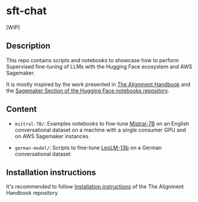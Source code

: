 # sft-chat
[WIP]

## Description
This repo contains scripts and notebooks to showcase how to perform Supervised fine-tuning of LLMs with the Hugging Face ecosystem and AWS Sagemaker.

It is mostly inspired by the work presented in [The Alignment Handbook](https://github.com/huggingface/alignment-handbook) and the [Sagemaker Section of the Hugging Face notebooks repository](https://github.com/huggingface/notebooks/tree/main/sagemaker).

## Content

- `mistral-7B/`: Examples notebooks to fine-tune [Mistral-7B](https://huggingface.co/mistralai/Mistral-7B-v0.1) on an English conversational dataset on a machine with a single consumer GPU and on AWS Sagemaker instances

- `german-model/`: Scripts to fine-tune [LeoLM-13b](https://huggingface.co/LeoLM/leo-hessianai-13b) on a German conversational dataset 

## Installation instructions

It's recommended to follow [Installation instructions](https://huggingface.co/LeoLM/leo-hessianai-13b) of the The Alignment Handbook repository 

